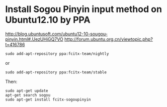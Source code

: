 # Install Sogou Pinyin input method on Ubuntu12.10 by PPA


<http://blog.ubuntusoft.com/ubuntu12-10-sougou-pinyin.html#.UezUHiGQ7VO>
<http://forum.ubuntu.org.cn/viewtopic.php?t=416786>


```
sudo add-apt-repository ppa:fcitx-team/nightly
```
or
```
sudo add-apt-repository ppa:fcitx-team/stable
```

Then:
```
sudo apt-get update
apt-get search sogou
sudo apt-get install fcitx-sogoupinyin
```
